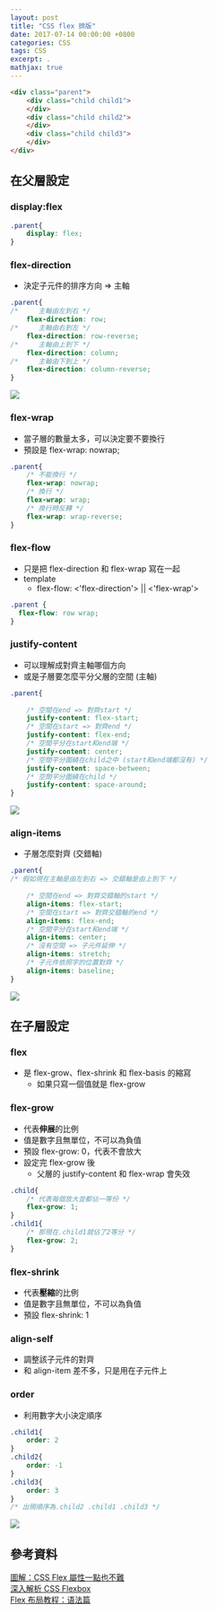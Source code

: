 ```yaml
---
layout: post
title: "CSS flex 排版"
date: 2017-07-14 00:00:00 +0800
categories: CSS
tags: CSS
excerpt: .
mathjax: true
---
```


```html
<div class="parent">
    <div class="child child1">
    </div>
    <div class="child child2">
    </div>
    <div class="child child3">
    </div>
</div>

```

## 在父層設定

### display:flex

```css
.parent{
    display: flex;
}
```

### flex-direction

* 決定子元件的排序方向 => 主軸

```css
.parent{
/*     主軸由左到右 */
    flex-direction: row;
/*     主軸由右到左 */
    flex-direction: row-reverse;
/*     主軸由上到下 */
    flex-direction: column;
/*     主軸由下到上 */
    flex-direction: column-reverse;
}
```

![](https://i.imgur.com/M3ScxWI.png)


### flex-wrap

* 當子層的數量太多，可以決定要不要換行
* 預設是 flex-wrap: nowrap;

```css
.parent{
    /* 不能換行 */
    flex-wrap: nowrap;
    /* 換行 */
    flex-wrap: wrap;
    /* 換行時反轉 */
    flex-wrap: wrap-reverse; 
}
```

### flex-flow

* 只是把 flex-direction 和 flex-wrap 寫在一起
* template
    * flex-flow: <'flex-direction'> || <'flex-wrap'>

```css
.parent {
  flex-flow: row wrap;
}
```

### justify-content

* 可以理解成對齊主軸哪個方向
* 或是子層要怎麼平分父層的空間 (主軸)

```css
.parent{
    
    /* 空間在end => 對齊start */
    justify-content: flex-start;
    /* 空間在start => 對齊end */
    justify-content: flex-end;
    /* 空間平分在start和end端 */
    justify-content: center;
    /* 空間平分圍繞在child之中 (start和end端都沒有) */
    justify-content: space-between;
    /* 空間平分圍繞在child */
    justify-content: space-around;
}
```

![](https://i.imgur.com/KEKUGZt.png)

### align-items

* 子層怎麼對齊 (交錯軸)

```css
.parent{
/* 假如現在主軸是由左到右 => 交錯軸是由上到下 */
    
    /* 空間在end => 對齊交錯軸的start */
    align-items: flex-start;
    /* 空間在start => 對齊交錯軸的end */
    align-items: flex-end;
    /* 空間平分在start和end端 */
    align-items: center;
    /* 沒有空間 => 子元件延伸 */
    align-items: stretch;
    /* 子元件依照字的位置對齊 */
    align-items: baseline;
}
```

![](https://i.imgur.com/imsupd7.png)

## 在子層設定

### flex

* 是 flex-grow、flex-shrink 和 flex-basis 的縮寫
    * 如果只寫一個值就是 flex-grow


### flex-grow

* 代表**伸展**的比例
* 值是數字且無單位，不可以為負值
* 預設 flex-grow: 0，代表不會放大
* 設定完 flex-grow 後
    * 父層的 justify-content 和 flex-wrap 會失效

```css
.child{
    /* 代表每個放大並都佔一等份 */
    flex-grow: 1;
}
.child1{
    /* 那現在.child1就佔了2等分 */
    flex-grow: 2;  
}
```

### flex-shrink

* 代表**壓縮**的比例
* 值是數字且無單位，不可以為負值
* 預設 flex-shrink: 1

### align-self

* 調整該子元件的對齊
* 和 align-item 差不多，只是用在子元件上

### order

* 利用數字大小決定順序

```css
.child1{
    order: 2
}
.child2{
    order: -1
}
.child3{
    order: 3
}
/* 出現順序為.child2 .child1 .child3 */
```

![](https://i.imgur.com/gSKXhmP.png)


## 參考資料
[圖解：CSS Flex 屬性一點也不難](https://wcc723.github.io/css/2017/07/21/css-flex/)<br>
[深入解析 CSS Flexbox](http://www.oxxostudio.tw/articles/201501/css-flexbox.html)<br>
[Flex 布局教程：语法篇](http://www.ruanyifeng.com/blog/2015/07/flex-grammar.html)<br>